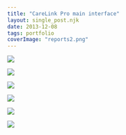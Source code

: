 ```yaml
---
title: "CareLink Pro main interface"
layout: single_post.njk
date: 2013-12-08
tags: portfolio
coverImage: "reports2.png"
---
```


![](images/reports2.png)

![](images/reports1.png)

![](images/devices.png)

![](images/profile.png)

![](images/pick_a_door-1024x794.png)

![](images/reports3.png)
